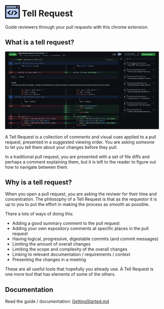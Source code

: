 # <picture><img src="docs/icon.png" valign="bottom"></picture> Tell Request

Guide reviewers through your pull requests with this chrome extension.

## What is a tell request?

<img src="docs/tell.gif" loading="lazy">

A Tell Request is a collection of comments and visual cues applied to a pull request, presented in a suggested viewing order. You are asking someone to let you tell them about your changes before they pull.

In a traditional pull request, you are presented with a set of file diffs and perhaps a comment explaining them, but it is left to the reader to figure out how to navigate between them.

## Why is a tell request?

When you open a pull request, you are asking the reviwer for their time and concentration. The philosophy of a Tell Request is that as the requestor it is up to you to put the effort in making the process as smooth as possible.

There a lots of ways of doing this:
* Adding a good summary comment to the pull request
* Adding your own expository comments at specific places in the pull request
* Having logical, progressive, digestable commits (and commit messages)
* Limiting the amount of overall changes
* Limiting the scope and complexity of the overall changes
* Linking to relevant documentation / requirements / context
* Presenting the changes in a meeting

These are all useful tools that hopefully you already use. A Tell Request is one more tool that has elements of some of the others.

## Documentation

Read the guide / documentation: [GettingStarted.md](docs/guide/GettingStarted.md)

